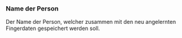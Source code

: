 ﻿### Name der Person

Der Name der Person, welcher zusammen mit den neu angelernten Fingerdaten gespeichert werden soll.

